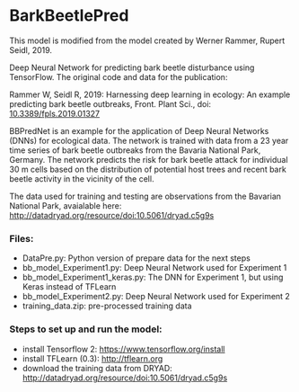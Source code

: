BarkBeetlePred
=========
This model is modified from the model created by Werner Rammer, Rupert Seidl, 2019. 


Deep Neural Network for predicting bark beetle disturbance using TensorFlow. The original code and data for the publication:

Rammer W, Seidl R, 2019: Harnessing deep learning in ecology: An example predicting bark beetle outbreaks, Front. Plant Sci., doi: [10.3389/fpls.2019.01327](https://www.frontiersin.org/articles/10.3389/fpls.2019.01327)

BBPredNet is an example for the application of Deep Neural Networks (DNNs) for ecological data. The network is trained with data from a 23 year time series of bark beetle outbreaks from the Bavaria National Park, Germany. The network predicts the risk for bark beetle attack for individual 30 m cells based on the distribution of potential host trees and recent bark beetle activity in the vicinity of the cell.


The data used for training and testing are observations from the Bavarian National Park, avaialable here: http://datadryad.org/resource/doi:10.5061/dryad.c5g9s

### Files:

* DataPre.py: Python version of prepare data for the next steps
* bb_model_Experiment1.py: Deep Neural Network used for Experiment 1
* bb_model_Experiment1_keras.py: The DNN for Experiment 1, but using Keras instead of TFLearn
* bb_model_Experiment2.py: Deep Neural Network used for Experiment 2
* training_data.zip: pre-processed training data 


### Steps to set up and run the model:

* install Tensorflow 2: https://www.tensorflow.org/install
* install TFLearn (0.3): http://tflearn.org
* download the training data from DRYAD: http://datadryad.org/resource/doi:10.5061/dryad.c5g9s
